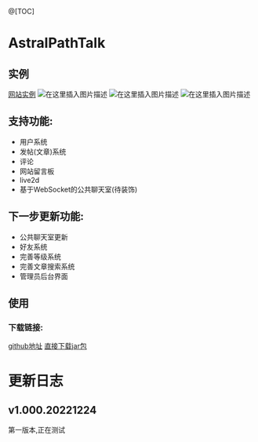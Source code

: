 @[TOC]
# AstralPathTalk
## 实例
[网站实例](https://www.godserver.cn/index.html)
![在这里插入图片描述](https://img-blog.csdnimg.cn/8d824f34bb9b4e6fa2d8dfe7579c40ab.png#pic_center)
![在这里插入图片描述](https://img-blog.csdnimg.cn/ce93be643ead4dfeaa4fff5778a6eafb.png#pic_center)
![在这里插入图片描述](https://img-blog.csdnimg.cn/b9a06171b35740b4ad7c09feddc314a6.png#pic_center)
## 支持功能:

 - 用户系统
 - 发帖(文章)系统
 - 评论
 - 网站留言板
 - live2d
 - 基于WebSocket的公共聊天室(待装饰)
 
## 下一步更新功能:
- 公共聊天室更新
- 好友系统
- 完善等级系统
- 完善文章搜索系统
- 管理员后台界面

## 使用
### 下载链接:
[github地址](https://github.com/BestLoveForYou/AstralPathTalk)
[直接下载jar包](http://47.96.154.95:9000/down/7bEmqGLheGf4.jar)
# 更新日志
## v1.000.20221224
第一版本,正在测试
